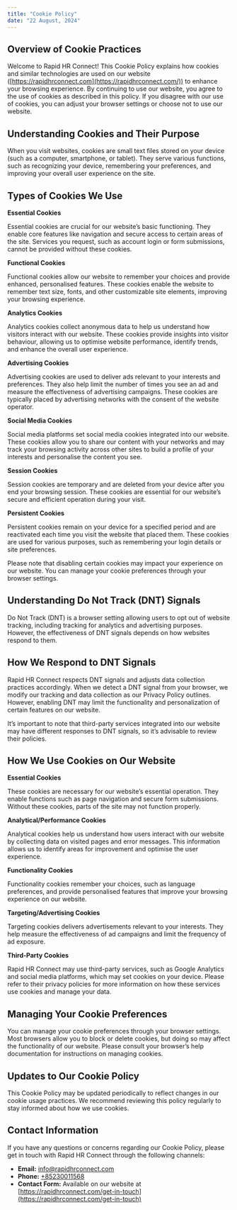 ```yaml
---
title: "Cookie Policy"
date: "22 August, 2024"
---
```


## Overview of Cookie Practices

Welcome to Rapid HR Connect! This Cookie Policy explains how cookies and similar technologies are used on our website ([https://rapidhrconnect.com](https://rapidhrconnect.com/)) to enhance your browsing experience. By continuing to use our website, you agree to the use of cookies as described in this policy. If you disagree with our use of cookies, you can adjust your browser settings or choose not to use our website.

## Understanding Cookies and Their Purpose

When you visit websites, cookies are small text files stored on your device (such as a computer, smartphone, or tablet). They serve various functions, such as recognizing your device, remembering your preferences, and improving your overall user experience on the site.

## Types of Cookies We Use

**Essential Cookies**

Essential cookies are crucial for our website’s basic functioning. They enable core features like navigation and secure access to certain areas of the site. Services you request, such as account login or form submissions, cannot be provided without these cookies.

**Functional Cookies**

Functional cookies allow our website to remember your choices and provide enhanced, personalised features. These cookies enable the website to remember text size, fonts, and other customizable site elements, improving your browsing experience.

**Analytics Cookies**

Analytics cookies collect anonymous data to help us understand how visitors interact with our website. These cookies provide insights into visitor behaviour, allowing us to optimise website performance, identify trends, and enhance the overall user experience.

**Advertising Cookies**

Advertising cookies are used to deliver ads relevant to your interests and preferences. They also help limit the number of times you see an ad and measure the effectiveness of advertising campaigns. These cookies are typically placed by advertising networks with the consent of the website operator.

**Social Media Cookies**

Social media platforms set social media cookies integrated into our website. These cookies allow you to share our content with your networks and may track your browsing activity across other sites to build a profile of your interests and personalise the content you see.

**Session Cookies**

Session cookies are temporary and are deleted from your device after you end your browsing session. These cookies are essential for our website’s secure and efficient operation during your visit.

**Persistent Cookies**

Persistent cookies remain on your device for a specified period and are reactivated each time you visit the website that placed them. These cookies are used for various purposes, such as remembering your login details or site preferences.

Please note that disabling certain cookies may impact your experience on our website. You can manage your cookie preferences through your browser settings.

## Understanding Do Not Track (DNT) Signals

Do Not Track (DNT) is a browser setting allowing users to opt out of website tracking, including tracking for analytics and advertising purposes. However, the effectiveness of DNT signals depends on how websites respond to them.

## How We Respond to DNT Signals

Rapid HR Connect respects DNT signals and adjusts data collection practices accordingly. When we detect a DNT signal from your browser, we modify our tracking and data collection as our Privacy Policy outlines. However, enabling DNT may limit the functionality and personalization of certain features on our website.

It’s important to note that third-party services integrated into our website may have different responses to DNT signals, so it’s advisable to review their policies.

## How We Use Cookies on Our Website

**Essential Cookies**

These cookies are necessary for our website’s essential operation. They enable functions such as page navigation and secure form submissions. Without these cookies, parts of the site may not function properly.

**Analytical/Performance Cookies**

Analytical cookies help us understand how users interact with our website by collecting data on visited pages and error messages. This information allows us to identify areas for improvement and optimise the user experience.

**Functionality Cookies**

Functionality cookies remember your choices, such as language preferences, and provide personalised features that improve your browsing experience on our website.

**Targeting/Advertising Cookies**

Targeting cookies delivers advertisements relevant to your interests. They help measure the effectiveness of ad campaigns and limit the frequency of ad exposure.

**Third-Party Cookies**

Rapid HR Connect may use third-party services, such as Google Analytics and social media platforms, which may set cookies on your device. Please refer to their privacy policies for more information on how these services use cookies and manage your data.

## Managing Your Cookie Preferences

You can manage your cookie preferences through your browser settings. Most browsers allow you to block or delete cookies, but doing so may affect the functionality of our website. Please consult your browser’s help documentation for instructions on managing cookies.

## Updates to Our Cookie Policy

This Cookie Policy may be updated periodically to reflect changes in our cookie usage practices. We recommend reviewing this policy regularly to stay informed about how we use cookies.

## Contact Information

If you have any questions or concerns regarding our Cookie Policy, please get in touch with Rapid HR Connect through the following channels:

- **Email:** [info@rapidhrconnect.com](mailto:info@rapidhrconnect.com)
- **Phone:** [+85230011568](tel:+85230011568)
- **Contact Form:** Available on our website at [https://rapidhrconnect.com/get-in-touch](https://rapidhrconnect.com/get-in-touch)
